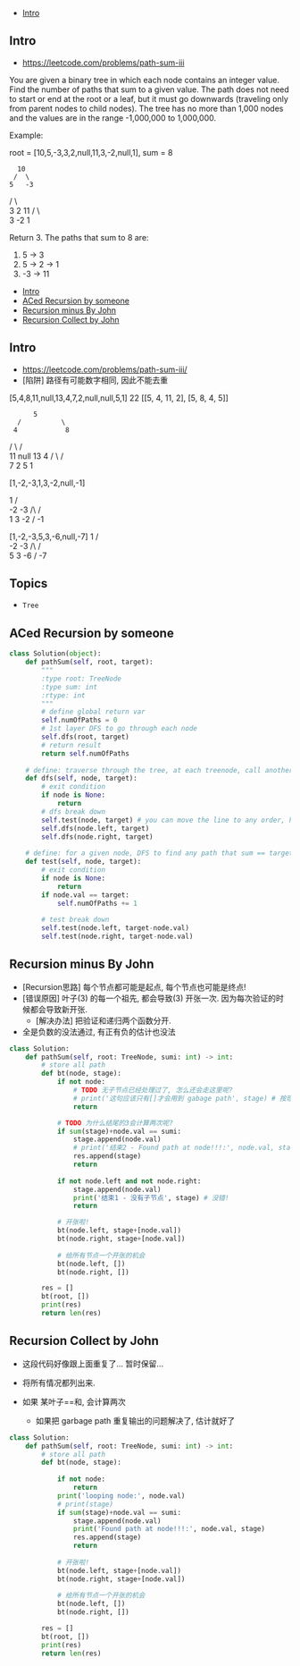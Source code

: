 - [Intro](#intro)

## Intro

- https://leetcode.com/problems/path-sum-iii

You are given a binary tree in which each node contains an integer value.
Find the number of paths that sum to a given value.
The path does not need to start or end at the root or a leaf, but it must go downwards
(traveling only from parent nodes to child nodes).
The tree has no more than 1,000 nodes and the values are in the range -1,000,000 to 1,000,000.

Example:

root = [10,5,-3,3,2,null,11,3,-2,null,1], sum = 8

      10
     /  \
    5   -3
   / \    \
  3   2   11
 / \   \
3  -2   1

Return 3. The paths that sum to 8 are:

1.  5 -> 3
2.  5 -> 2 -> 1
3. -3 -> 11

- [Intro](#intro)
- [ACed Recursion by someone](#aced-recursion-by-someone)
- [Recursion minus By John](#recursion-minus-by-john)
- [Recursion Collect by John](#recursion-collect-by-john)




## Intro

- https://leetcode.com/problems/path-sum-iii/
- [陷阱] 路径有可能数字相同, 因此不能去重

[5,4,8,11,null,13,4,7,2,null,null,5,1]
22
[[5, 4, 11, 2], [5, 8, 4, 5]]

          5
      /          \
     4            8
   /    \        /  \
  11   null    13    4
 / \            /    \
7  2           5      1


[1,-2,-3,1,3,-2,null,-1]

   1
 /  \
-2   -3
/\    /\
1 3  -2
/
-1


[1,-2,-3,5,3,-6,null,-7]
   1
 /  \
-2   -3
/\    /\
5 3  -6
/
-7


## Topics

- `Tree`


## ACed Recursion by someone

```py
class Solution(object):
    def pathSum(self, root, target):
        """
        :type root: TreeNode
        :type sum: int
        :rtype: int
        """
        # define global return var
        self.numOfPaths = 0
        # 1st layer DFS to go through each node
        self.dfs(root, target)
        # return result
        return self.numOfPaths
    
    # define: traverse through the tree, at each treenode, call another DFS to test if a path sum include the answer
    def dfs(self, node, target):
        # exit condition
        if node is None:
            return 
        # dfs break down 
        self.test(node, target) # you can move the line to any order, here is pre-order
        self.dfs(node.left, target)
        self.dfs(node.right, target)
        
    # define: for a given node, DFS to find any path that sum == target, if find self.numOfPaths += 1
    def test(self, node, target):
        # exit condition
        if node is None:
            return
        if node.val == target:
            self.numOfPaths += 1
            
        # test break down
        self.test(node.left, target-node.val)
        self.test(node.right, target-node.val)
```


## Recursion minus By John



- [Recursion思路] 每个节点都可能是起点, 每个节点也可能是终点!
- [错误原因] 叶子(3) 的每一个祖先, 都会导致(3) 开张一次. 因为每次验证的时候都会导致新开张.
  - [解决办法] 把验证和递归两个函数分开.
- 全是负数的没法通过, 有正有负的估计也没法



```py
class Solution:
    def pathSum(self, root: TreeNode, sumi: int) -> int:
        # store all path 
        def bt(node, stage):
            if not node:
                # TODO 无子节点已经处理过了, 怎么还会走这里呢?
                # print('这句应该只有[]才会用到 gabage path', stage) # 按理说, 只有遍历到叶子, 才会走这个逻辑
                return

            # TODO 为什么结尾的3会计算两次呢?
            if sum(stage)+node.val == sumi:
                stage.append(node.val)
                # print('结束2 - Found path at node!!!:', node.val, stage)
                res.append(stage)
                return
            
            if not node.left and not node.right:
                stage.append(node.val)
                print('结束1 - 没有子节点', stage) # 没错!
                return

            # 开张啦!
            bt(node.left, stage+[node.val])
            bt(node.right, stage+[node.val])
            
            # 给所有节点一个开张的机会
            bt(node.left, [])
            bt(node.right, [])

        res = []
        bt(root, [])
        print(res)
        return len(res)
```


## Recursion Collect by John

- 这段代码好像跟上面重复了... 暂时保留...


- 将所有情况都列出来.
- 如果 某叶子==和, 会计算两次
  - 如果把 garbage path 重复输出的问题解决了, 估计就好了

```py
class Solution:
    def pathSum(self, root: TreeNode, sumi: int) -> int:
        # store all path 
        def bt(node, stage):
            
            if not node:
                return
            print('looping node:', node.val)
            # print(stage)
            if sum(stage)+node.val == sumi:
                stage.append(node.val)
                print('Found path at node!!!:', node.val, stage)
                res.append(stage)
                return
              
            # 开张啦!
            bt(node.left, stage+[node.val])
            bt(node.right, stage+[node.val])
            
            # 给所有节点一个开张的机会
            bt(node.left, [])
            bt(node.right, [])

        res = []
        bt(root, [])
        print(res)
        return len(res)
```










                    

